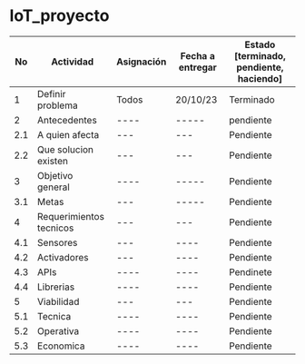 # IoT_proyecto

| No | Actividad | Asignación | Fecha a entregar | Estado [terminado, pendiente, haciendo] |
|---|-----------|------------|-------------|------------------|
| 1  | Definir problema | Todos | 20/10/23 | Terminado  |
| 2  | Antecedentes |---- | ----- | pendiente|
|2.1|A quien afecta|---|---|Pendiente|
|2.2|Que solucion existen|---|---|Pendiente|
| 3  |Objetivo general   |  ----  | -----  | Pendiente|
|3.1|Metas|---|-----|Pendiente|
| 4 | Requerimientos tecnicos|---|---|Pendiente|
|4.1|Sensores|---|----|Pendiente|
|4.2|Activadores|---|----|Pendiente|
|4.3|APIs|----|----|Pendinete|
|4.4|Librerias|----|----|Pendiente|
| 5| Viabilidad|---|---|Pendiente|
|5.1|Tecnica|----|----|Pendiente|
|5.2|Operativa|----|----|Pendiente|
|5.3| Economica|----|----| Pendiente|




